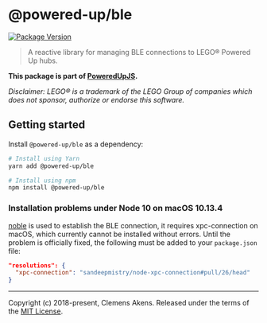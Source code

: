 # @powered-up/ble

[![Package Version](https://img.shields.io/npm/v/@powered-up/ble.svg)](https://yarnpkg.com/en/package/@powered-up/ble)

> A reactive library for managing BLE connections to LEGO® Powered Up hubs.

**This package is part of
[PoweredUpJS](https://github.com/clebert/powered-up).**

_Disclaimer: LEGO® is a trademark of the LEGO Group of companies which does not
sponsor, authorize or endorse this software._

## Getting started

Install `@powered-up/ble` as a dependency:

```sh
# Install using Yarn
yarn add @powered-up/ble
```

```sh
# Install using npm
npm install @powered-up/ble
```

### Installation problems under Node 10 on macOS 10.13.4

[noble](https://github.com/noble/noble/issues/791) is used to establish the BLE
connection, it requires xpc-connection on macOS, which currently cannot be
installed without errors. Until the problem is officially fixed, the following
must be added to your `package.json` file:

```json
"resolutions": {
  "xpc-connection": "sandeepmistry/node-xpc-connection#pull/26/head"
}
```

---

Copyright (c) 2018-present, Clemens Akens. Released under the terms of the
[MIT License](https://github.com/clebert/powered-up/blob/master/LICENSE).
